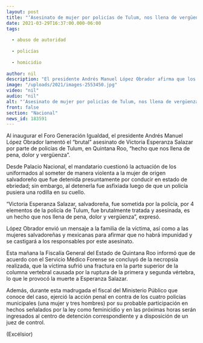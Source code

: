 ```yaml
---
layout: post
title: "‘Asesinato de mujer por policías de Tulum, nos llena de vergüenza’"
date: 2021-03-29T16:37:00.000-06:00
tags:
  
  - abuso de autoridad
  
  - policías
  
  - homicidio
  
author: nil
description: "El presidente Andrés Manuel López Obrador afirma que los responsables del homicidio de Victoria Esperanza serán castigados; asegura que no habrá impunidad en este caso"
image: "/uploads/2021/images-2553450.jpg"
video: "nil"
audio: "nil"
alt: "‘Asesinato de mujer por policías de Tulum, nos llena de vergüenza’"
front: false
section: "Nacional"
news_id: 183591
---
```


Al inaugurar el Foro Generación Igualdad, el presidente Andrés Manuel López Obrador lamentó el “brutal” asesinato de Victoria Esperanza Salazar por parte de policías de Tulum, en Quintana Roo, “hecho que nos llena de pena, dolor y vergüenza”.

Desde Palacio Nacional, el mandatario cuestionó la actuación de los uniformados al someter de manera violenta a la mujer de origen salvadoreño que fue detenida presuntamente por conducir en estado de ebriedad; sin embargo, al detenerla fue asfixiada luego de que un policía pusiera una rodilla en su cuello.

“Victoria Esperanza Salazar, salvadoreña, fue sometida por la policía, por 4 elementos de la policía de Tulum, fue brutalmente tratada y asesinada, es un hecho que nos llena de pena, dolor y vergüenza”, expresó.

López Obrador envió un mensaje a la familia de la víctima, así como a las mujeres salvadoreñas y mexicanas para afirmar que no habrá impunidad y se castigará a los responsables por este asesinato.

Esta mañana la Fiscalía General del Estado de Quintana Roo informó que de acuerdo con el Servicio Médico Forense se concluyó de la necropsia realizada, que la víctima sufrió una fractura en la parte superior de la columna vertebral causada por la ruptura de la primera y segunda vértebra, lo que le provocó la muerte a Esperanza Salazar.

Además, durante esta madrugada el fiscal del Ministerio Público que conoce del caso, ejerció la acción penal en contra de los cuatro policías municipales (una mujer y tres hombres) por su probable participación en hechos señalados por la ley como feminicidio y en las próximas horas serán ingresados al centro de detención correspondiente y a disposición de un juez de control.

(Excélsior)